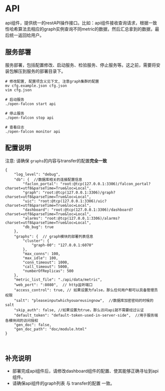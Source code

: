 <!-- toc -->

# API
api组件，提供统一的restAPI操作接口。比如：api组件接收查询请求，根据一致性哈希算法去相应的graph实例查询不同metric的数据，然后汇总拿到的数据，最后统一返回给用户。

## 服务部署
服务部署，包括配置修改、启动服务、检验服务、停止服务等。这之前，需要将安装包解压到服务的部署目录下。

```
# 修改配置, 配置项含义见下文, 注意graph集群的配置
mv cfg.example.json cfg.json
vim cfg.json

# 启动服务
./open-falcon start api

# 停止服务
./open-falcon stop api

# 查看日志
./open-falcon monitor api

```

## 配置说明

注意: 请确保 `graphs`的内容与transfer的配置**完全一致**

```
{
	"log_level": "debug",
	"db": {  //数据库相关的连接配置信息
		"faclon_portal": "root:@tcp(127.0.0.1:3306)/falcon_portal?charset=utf8&parseTime=True&loc=Local",
		"graph": "root:@tcp(127.0.0.1:3306)/graph?charset=utf8&parseTime=True&loc=Local",
		"uic": "root:@tcp(127.0.0.1:3306)/uic?charset=utf8&parseTime=True&loc=Local",
		"dashboard": "root:@tcp(127.0.0.1:3306)/dashboard?charset=utf8&parseTime=True&loc=Local",
		"alarms": "root:@tcp(127.0.0.1:3306)/alarms?charset=utf8&parseTime=True&loc=Local",
		"db_bug": true
	},
	"graphs": {  // graph模块的部署列表信息
		"cluster": {
			"graph-00": "127.0.0.1:6070"
		},
		"max_conns": 100,
		"max_idle": 100,
		"conn_timeout": 1000,
		"call_timeout": 5000,
		"numberOfReplicas": 500
	},
	"metric_list_file": "./api/data/metric",
	"web_port": ":8080",  // http监听端口
	"access_control": true, // 如果设置为false，那么任何用户都可以具备管理员权限
	"salt": "pleaseinputwhichyouareusingnow",  //数据库加密密码的时候的salt
	"skip_auth": false, //如果设置为true，那么访问api就不需要经过认证
	"default_token": "default-token-used-in-server-side",  //用于服务端各模块间的访问授权
	"gen_doc": false,
	"gen_doc_path": "doc/module.html"
}



```

## 补充说明
- 部署完成api组件后，请修改dashboard组件的配置、使其能够正确寻址到api组件。
- 请确保api组件的graph列表 与 transfer的配置 一致。
